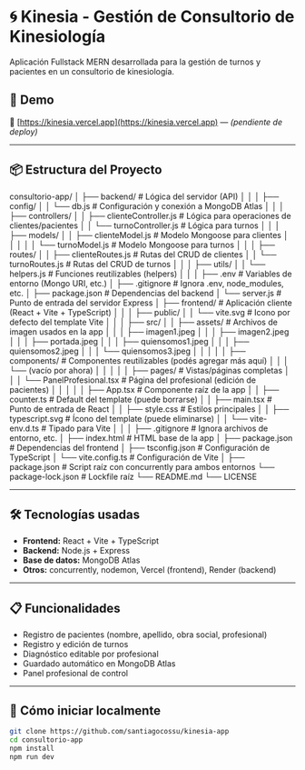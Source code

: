 # 🌀 Kinesia - Gestión de Consultorio de Kinesiología

Aplicación Fullstack MERN desarrollada para la gestión de turnos y pacientes en un consultorio de kinesiología.


## 🚀 Demo

🔗 [https://kinesia.vercel.app](https://kinesia.vercel.app) — *(pendiente de deploy)*

---

## 📦 Estructura del Proyecto

consultorio-app/
│ 
├── backend/                          # Lógica del servidor (API)
│   │
│   ├── config/
│   │   └── db.js                     # Configuración y conexión a MongoDB Atlas
│   │
│   ├── controllers/
│   │   ├── clienteController.js      # Lógica para operaciones de clientes/pacientes
│   │   └── turnoController.js        # Lógica para turnos
│   │
│   ├── models/
│   │   ├── clienteModel.js           # Modelo Mongoose para clientes
│   │   │
│   │   └── turnoModel.js             # Modelo Mongoose para turnos
│   │
│   ├── routes/
│   │   ├── clienteRoutes.js          # Rutas del CRUD de clientes
│   │   └── turnoRoutes.js            # Rutas del CRUD de turnos
│   │
│   ├── utils/
│   │   └── helpers.js                # Funciones reutilizables (helpers)
│   │
│   ├── .env                          # Variables de entorno (Mongo URI, etc.)
│   ├── .gitignore                    # Ignora .env, node_modules, etc.
│   ├── package.json                  # Dependencias del backend
│   └── server.js                     # Punto de entrada del servidor Express
│
├── frontend/                         # Aplicación cliente (React + Vite + TypeScript)
│   │
│   ├── public/
│   │   └── vite.svg                  # Icono por defecto del template Vite
│   │
│   ├── src/
│   │   ├── assets/                   # Archivos de imagen usados en la app
│   │   │   ├── imagen1.jpeg
│   │   │   ├── imagen2.jpeg
│   │   │   ├── portada.jpeg
│   │   │   ├── quiensomos1.jpeg
│   │   │   ├── quiensomos2.jpeg
│   │   │   └── quiensomos3.jpeg
│   │   │
│   │   ├── components/               # Componentes reutilizables (podés agregar más aquí)
│   │   │   └── (vacío por ahora)
│   │   │
│   │   ├── pages/                    # Vistas/páginas completas
│   │   │   └── PanelProfesional.tsx  # Página del profesional (edición de pacientes)
│   │   │
│   │   ├── App.tsx                   # Componente raíz de la app
│   │   ├── counter.ts                # Default del template (puede borrarse)
│   │   ├── main.tsx                  # Punto de entrada de React
│   │   ├── style.css                 # Estilos principales
│   │   ├── typescript.svg            # Ícono del template (puede eliminarse)
│   │   └── vite-env.d.ts             # Tipado para Vite
│   │
│   ├── .gitignore                    # Ignora archivos de entorno, etc.
│   ├── index.html                    # HTML base de la app
│   ├── package.json                  # Dependencias del frontend
│   ├── tsconfig.json                 # Configuración de TypeScript
│   └── vite.config.ts                # Configuración de Vite
│
├── package.json                      # Script raíz con concurrently para ambos entornos
└── package-lock.json                 # Lockfile raíz
└── README.md
└── LICENSE


---

## 🛠️ Tecnologías usadas

- **Frontend:** React + Vite + TypeScript
- **Backend:** Node.js + Express
- **Base de datos:** MongoDB Atlas
- **Otros:** concurrently, nodemon, Vercel (frontend), Render (backend)

---

## 📋 Funcionalidades

- Registro de pacientes (nombre, apellido, obra social, profesional)
- Registro y edición de turnos
- Diagnóstico editable por profesional
- Guardado automático en MongoDB Atlas
- Panel profesional de control

---

## 🚀 Cómo iniciar localmente

```bash
git clone https://github.com/santiagocossu/kinesia-app
cd consultorio-app
npm install
npm run dev